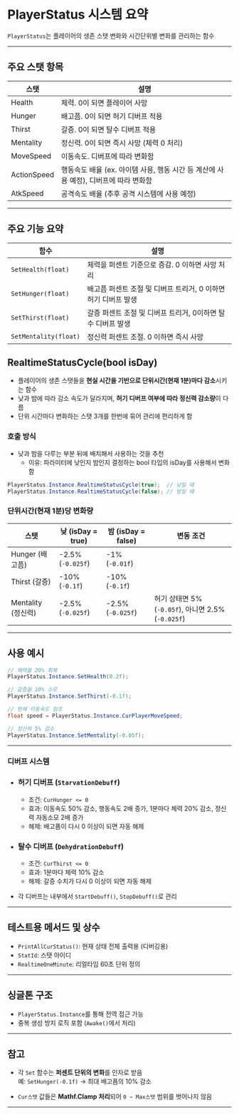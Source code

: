 # PlayerStatus 시스템 요약

`PlayerStatus`는 플레이어의 생존 스탯 변화와 시간단위별 변화를 관리하는 함수

---

## 주요 스탯 항목

| 스탯        | 설명                                                                 |
|-------------|----------------------------------------------------------------------|
| Health      | 체력. 0이 되면 플레이어 사망                                         |
| Hunger      | 배고픔. 0이 되면 허기 디버프 적용                                     |
| Thirst      | 갈증. 0이 되면 탈수 디버프 적용                                     |
| Mentality   | 정신력. 0이 되면 즉시 사망 (체력 0 처리)                            |
| MoveSpeed   | 이동속도. 디버프에 따라 변화함                                       |
| ActionSpeed | 행동속도 배율 (ex. 아이템 사용, 행동 시간 등 계산에 사용 예정), 디버프에 따라 변화함      |
| AtkSpeed    | 공격속도 배율 (추후 공격 시스템에 사용 예정)                         |

---

##  주요 기능 요약

| 함수                      | 설명                                                                 |
|---------------------------|----------------------------------------------------------------------|
| `SetHealth(float)`        | 체력을 퍼센트 기준으로 증감. 0 이하면 사망 처리                     |
| `SetHunger(float)`        | 배고픔 퍼센트 조절 및 디버프 트리거, 0 이하면 허기 디버프 발생                                |
| `SetThirst(float)`        | 갈증 퍼센트 조절 및 디버프 트리거, 0이하면 탈수 디버프 발생                                 |
| `SetMentality(float)`     | 정신력 퍼센트 조절. 0 이하면 즉시 사망                             |

## RealtimeStatusCycle(bool isDay)

- 플레이어의 생존 스탯들을 **현실 시간을 기반으로 단위시간(현재 1분)마다 감소**시키는 함수  
- 낮과 밤에 따라 감소 속도가 달라지며, **허기 디버프 여부에 따라 정신력 감소량**이 다름
- 단위 시간마다 변화하는 스탯 3개를 한번에 묶어 관리에 편리하게 함
### 호출 방식
- 낮과 밤을 다루는 부분 뒤에 배치해서 사용하는 것을 추천
  - 이유: 파라미터에 낮인지 밤인지 결정하는 bool 타입의 isDay를 사용해서 변화함
```csharp
PlayerStatus.Instance.RealtimeStatusCycle(true);  // 낮일 때
PlayerStatus.Instance.RealtimeStatusCycle(false); // 밤일 때
```
### 단위시간(현재 1분)당 변화량
| 스탯              | 낮 (isDay = true)  | 밤 (isDay = false) | 변동 조건                  |
| --------------- | ----------------- | ----------------- | ------------------- |
| Hunger (배고픔)    | -2.5% (`-0.025f`) | -1% (`-0.01f`)    |             |
| Thirst (갈증)     | -10% (`-0.1f`)    | -10% (`-0.1f`)    |              |
| Mentality (정신력) | -2.5% (`-0.025f`)    | -2.5% (`-0.025f`) | 허기 상태면 5%(`-0.05f`), 아니면 2.5%(`-0.025f`) |

---

## 사용 예시

```csharp
// 체력을 20% 회복
PlayerStatus.Instance.SetHealth(0.2f);

// 갈증을 10% 소모
PlayerStatus.Instance.SetThirst(-0.1f);

// 현재 이동속도 참조
float speed = PlayerStatus.Instance.CurPlayerMoveSpeed;

// 정신력 5% 감소
PlayerStatus.Instance.SetMentality(-0.05f);
```
---

### 디버프 시스템

- ### 허기 디버프 (`StarvationDebuff`)
  - 조건: `CurHunger <= 0`
  - 효과: 이동속도 50% 감소, 행동속도 2배 증가, 1분마다 체력 20% 감소, 정신력 자동소모 2배 증가
  - 해제: 배고픔이 다시 0 이상이 되면 자동 해제

- ### 탈수 디버프 (`DehydrationDebuff`)
  - 조건: `CurThirst <= 0`
  - 효과: 1분마다 체력 10% 감소
  - 해제: 갈증 수치가 다시 0 이상이 되면 자동 해제

-  각 디버프는 내부에서 `StartDebuff()`, `StopDebuff()`로 관리

---

##  테스트용 메서드 및 상수

- `PrintAllCurStatus()`: 현재 상태 전체 출력용 (디버깅용)
- `StatId`: 스탯 아이디
- `RealtimeOneMinute`: 리얼타임 60초 단위 정의

---

##  싱글톤 구조

- `PlayerStatus.Instance`를 통해 전역 접근 가능
- 중복 생성 방지 로직 포함 (`Awake()`에서 처리)

---

##  참고

- 각 `Set` 함수는 **퍼센트 단위의 변화**를 인자로 받음  
  예: `SetHunger(-0.1f)` → 최대 배고픔의 10% 감소

- `Cur스탯` 값들은 **Mathf.Clamp 처리**되어 `0 ~ Max스탯` 범위를 벗어나지 않음

---

